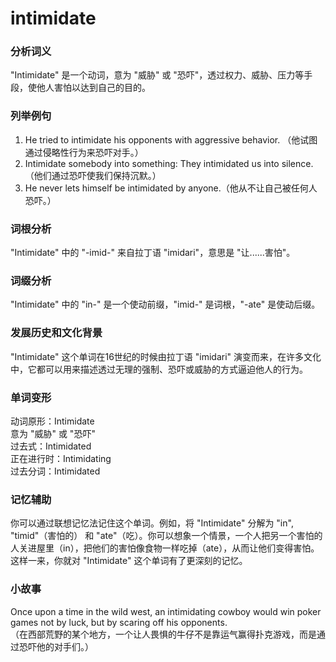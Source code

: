 # intimidate

### 分析词义

  

"Intimidate" 是一个动词，意为 "威胁" 或 "恐吓"，透过权力、威胁、压力等手段，使他人害怕以达到自己的目的。

  

### 列举例句

  

1.  He tried to intimidate his opponents with aggressive behavior. （他试图通过侵略性行为来恐吓对手。）
2.  Intimidate somebody into something: They intimidated us into silence.（他们通过恐吓使我们保持沉默。）
3.  He never lets himself be intimidated by anyone.（他从不让自己被任何人恐吓。）

  

### 词根分析

  

"Intimidate" 中的 "-imid-" 来自拉丁语 "imidari"，意思是 "让......害怕"。

  

### 词缀分析

  

"Intimidate" 中的 "in-" 是一个使动前缀，"imid-" 是词根，"-ate" 是使动后缀。

  

### 发展历史和文化背景

  

"Intimidate" 这个单词在16世纪的时候由拉丁语 "imidari" 演变而来，在许多文化中，它都可以用来描述透过无理的强制、恐吓或威胁的方式逼迫他人的行为。

  

### 单词变形

  

动词原形：Intimidate  
意为 "威胁" 或 "恐吓"  
过去式：Intimidated  
正在进行时：Intimidating  
过去分词：Intimidated

  

### 记忆辅助

  

你可以通过联想记忆法记住这个单词。例如，将 "Intimidate" 分解为 "in", "timid"（害怕的） 和 "ate"（吃）。你可以想象一个情景，一个人把另一个害怕的人关进屋里（in），把他们的害怕像食物一样吃掉（ate），从而让他们变得害怕。这样一来，你就对 "Intimidate" 这个单词有了更深刻的记忆。

  

### 小故事

  

Once upon a time in the wild west, an intimidating cowboy would win poker games not by luck, but by scaring off his opponents.  
（在西部荒野的某个地方，一个让人畏惧的牛仔不是靠运气赢得扑克游戏，而是通过恐吓他的对手们。）

